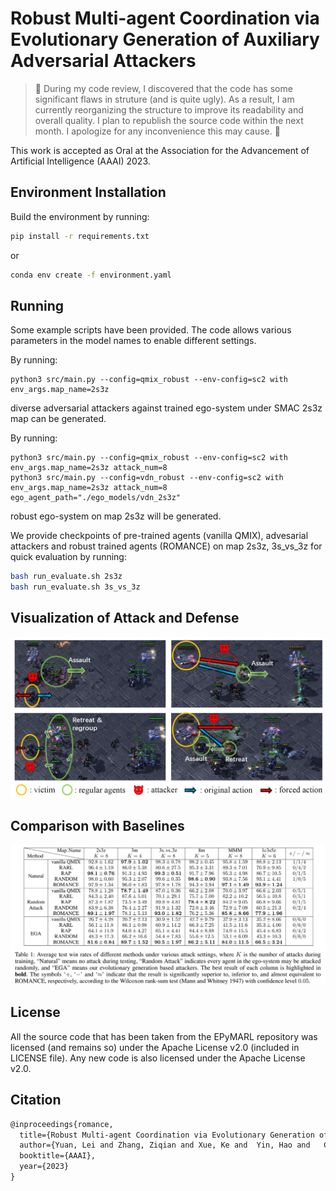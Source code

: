 # Robust Multi-agent Coordination via Evolutionary Generation of Auxiliary Adversarial Attackers

> 🚧 During my code review, I discovered that the code has some significant flaws in struture (and is quite ugly). As a result, I am currently reorganizing the structure to improve its readability and overall quality. I plan to republish the source code within the next month. I apologize for any inconvenience this may cause. 🚧

This work is accepted as Oral at the Association for the Advancement of Artificial Intelligence (AAAI) 2023.

## Environment Installation

Build the environment by running:

```sh
pip install -r requirements.txt
```

or

```sh
conda env create -f environment.yaml
```

## Running

Some example scripts have been provided. The code allows various parameters in the model names to enable different settings.

By running:

```shell
python3 src/main.py --config=qmix_robust --env-config=sc2 with env_args.map_name=2s3z
```

diverse adversarial attackers against trained ego-system under SMAC 2s3z map can be generated.

By running:

```shell
python3 src/main.py --config=qmix_robust --env-config=sc2 with env_args.map_name=2s3z attack_num=8
python3 src/main.py --config=vdn_robust --env-config=sc2 with env_args.map_name=2s3z attack_num=8 ego_agent_path="./ego_models/vdn_2s3z"
```

robust ego-system on map 2s3z will be generated.

We provide checkpoints of pre-trained agents (vanilla QMIX), advesarial attackers and robust trained agents (ROMANCE) on map 2s3z, 3s_vs_3z for quick evaluation by running:

```sh
bash run_evaluate.sh 2s3z
bash run_evaluate.sh 3s_vs_3z
```

## Visualization of Attack and Defense

![image](assets/visualization.png)

## Comparison with Baselines

![image](assets/table1.png)



## License

All the source code that has been taken from the EPyMARL repository was licensed (and remains so) under the Apache License v2.0 (included in LICENSE file). Any new code is also licensed under the Apache License v2.0.

## Citation

```tex
@inproceedings{romance,
  title={Robust Multi-agent Coordination via Evolutionary Generation of Auxiliary Adversarial Attackers},
  author={Yuan, Lei and Zhang, Ziqian and Xue, Ke and  Yin, Hao and   Chen,  Feng and  Guan, Cong and  Li, Lihe and  Qian, Chao and  Yu, Yang},
  booktitle={AAAI},
  year={2023}
}
```
